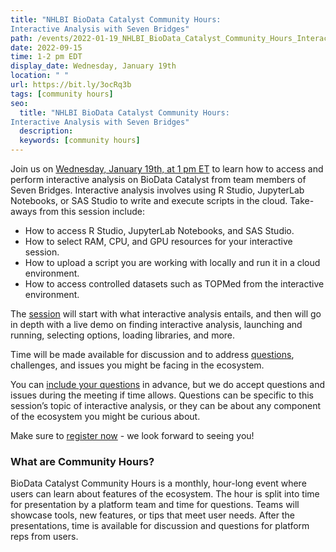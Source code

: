 ```yaml
---
title: "NHLBI BioData Catalyst Community Hours: 
Interactive Analysis with Seven Bridges"
path: /events/2022-01-19_NHLBI_BioData_Catalyst_Community_Hours_Interactive_Analysis
date: 2022-09-15
time: 1-2 pm EDT
display_date: Wednesday, January 19th
location: " "
url: https://bit.ly/3ocRq3b
tags: [community hours]
seo:
  title: "NHLBI BioData Catalyst Community Hours: 
Interactive Analysis with Seven Bridges"
  description:
  keywords: [community hours]
---
```


Join us on [Wednesday, January 19th, at 1 pm ET](https://bit.ly/3ocRq3b) to learn how to access and perform interactive analysis on BioData Catalyst from team members of Seven Bridges. Interactive analysis involves using R Studio, JupyterLab Notebooks, or SAS Studio to write and execute scripts in the cloud. Take-aways from this session include: 

- How to access R Studio, JupyterLab Notebooks, and SAS Studio.
- How to select RAM, CPU, and GPU resources for your interactive session.
- How to upload a script you are working with locally and run it in a cloud environment.
- How to access controlled datasets such as TOPMed from the interactive environment.

The [session](https://bit.ly/3ocRq3b) will start with what interactive analysis entails, and then will go in depth with a live demo on finding interactive analysis, launching and running, selecting options, loading libraries, and more. 

Time will be made available for discussion and to address [questions](https://forms.gle/xMoTk9e4WqaVdNvL6), challenges, and issues you might be facing in the ecosystem.

You can [include your questions](https://forms.gle/xMoTk9e4WqaVdNvL6) in advance, but we do accept questions and issues during the meeting if time allows. Questions can be specific to this session’s topic of interactive analysis, or they can be about any component of the ecosystem you might be curious about.

Make sure to [register now](https://bit.ly/3ocRq3b) - we look forward to seeing you!

### What are Community Hours?

BioData Catalyst Community Hours is a monthly, hour-long event where users can learn about features of the ecosystem. The hour is split into time for presentation by a platform team and time for questions. Teams will showcase tools, new features, or tips that meet user needs. After the presentations, time is available for discussion and questions for platform reps from users.
